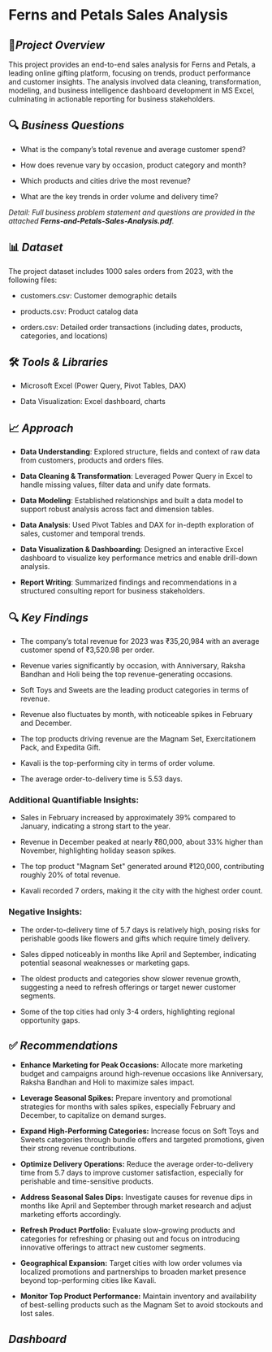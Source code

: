 # **Ferns and Petals Sales Analysis**

## 📌*Project Overview*

This project provides an end-to-end sales analysis for Ferns and Petals, a leading online gifting platform, focusing on trends, product performance and customer insights. The analysis involved data cleaning, transformation, modeling, and business intelligence dashboard development in MS Excel, culminating in actionable reporting for business stakeholders.

## 🔍 *Business Questions*

- What is the company’s total revenue and average customer spend?

- How does revenue vary by occasion, product category and month?

- Which products and cities drive the most revenue?

- What are the key trends in order volume and delivery time?

*Detail: Full business problem statement and questions are provided in the attached **Ferns-and-Petals-Sales-Analysis.pdf**.*

## 📊 *Dataset*
The project dataset includes 1000 sales orders from 2023, with the following files:

- customers.csv: Customer demographic details

- products.csv: Product catalog data

- orders.csv: Detailed order transactions (including dates, products, categories, and locations)

## 🛠️ *Tools & Libraries*

- Microsoft Excel (Power Query, Pivot Tables, DAX)

- Data Visualization: Excel dashboard, charts

## 📈 *Approach*

- **Data Understanding**: Explored structure, fields and context of raw data from customers, products and orders files.

- **Data Cleaning & Transformation**: Leveraged Power Query in Excel to handle missing values, filter data and unify date formats.

- **Data Modeling**: Established relationships and built a data model to support robust analysis across fact and dimension tables.

- **Data Analysis**: Used Pivot Tables and DAX for in-depth exploration of sales, customer and temporal trends.

- **Data Visualization & Dashboarding**: Designed an interactive Excel dashboard to visualize key performance metrics and enable drill-down analysis.

- **Report Writing**: Summarized findings and recommendations in a structured consulting report for business stakeholders.

## 🔍 *Key Findings*

- The company’s total revenue for 2023 was ₹35,20,984 with an average customer spend of ₹3,520.98 per order.
  
- Revenue varies significantly by occasion, with Anniversary, Raksha Bandhan and Holi being the top revenue-generating occasions.
  
- Soft Toys and Sweets are the leading product categories in terms of revenue.
  
- Revenue also fluctuates by month, with noticeable spikes in February and December.
  
- The top products driving revenue are the Magnam Set, Exercitationem Pack, and Expedita Gift.
  
- Kavali is the top-performing city in terms of order volume.
  
- The average order-to-delivery time is 5.53 days.

### Additional Quantifiable Insights:

- Sales in February increased by approximately 39% compared to January, indicating a strong start to the year.
  
- Revenue in December peaked at nearly ₹80,000, about 33% higher than November, highlighting holiday season spikes.
  
- The top product "Magnam Set" generated around ₹120,000, contributing roughly 20% of total revenue.
  
- Kavali recorded 7 orders, making it the city with the highest order count.

### Negative Insights:

- The order-to-delivery time of 5.7 days is relatively high, posing risks for perishable goods like flowers and gifts which require timely delivery.
  
- Sales dipped noticeably in months like April and September, indicating potential seasonal weaknesses or marketing gaps.
  
- The oldest products and categories show slower revenue growth, suggesting a need to refresh offerings or target newer customer segments.
  
- Some of the top cities had only 3-4 orders, highlighting regional opportunity gaps.

## ✅ *Recommendations*

- **Enhance Marketing for Peak Occasions:** Allocate more marketing budget and campaigns around high-revenue occasions like Anniversary, Raksha Bandhan and Holi to maximize sales impact.

- **Leverage Seasonal Spikes:** Prepare inventory and promotional strategies for months with sales spikes, especially February and December, to capitalize on demand surges.

- **Expand High-Performing Categories:** Increase focus on Soft Toys and Sweets categories through bundle offers and targeted promotions, given their strong revenue contributions.

- **Optimize Delivery Operations:** Reduce the average order-to-delivery time from 5.7 days to improve customer satisfaction, especially for perishable and time-sensitive products.

- **Address Seasonal Sales Dips:** Investigate causes for revenue dips in months like April and September through market research and adjust marketing efforts accordingly.

- **Refresh Product Portfolio:** Evaluate slow-growing products and categories for refreshing or phasing out and focus on introducing innovative offerings to attract new customer segments.

- **Geographical Expansion:** Target cities with low order volumes via localized promotions and partnerships to broaden market presence beyond top-performing cities like Kavali.

- **Monitor Top Product Performance:** Maintain inventory and availability of best-selling products such as the Magnam Set to avoid stockouts and lost sales.

## *Dashboard*

